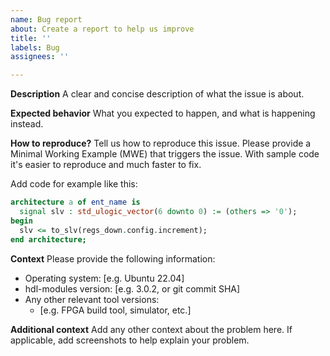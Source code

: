 ```yaml
---
name: Bug report
about: Create a report to help us improve
title: ''
labels: Bug
assignees: ''

---
```


**Description**
A clear and concise description of what the issue is about.


**Expected behavior**
What you expected to happen, and what is happening instead.


**How to reproduce?**
Tell us how to reproduce this issue.
Please provide a Minimal Working Example (MWE) that triggers the issue.
With sample code it's easier to reproduce and much faster to fix.

Add code for example like this:

```vhdl
architecture a of ent_name is
  signal slv : std_ulogic_vector(6 downto 0) := (others => '0');
begin
  slv <= to_slv(regs_down.config.increment);
end architecture;
```


**Context**
Please provide the following information:

- Operating system: [e.g. Ubuntu 22.04]
- hdl-modules version: [e.g. 3.0.2, or git commit SHA]
- Any other relevant tool versions:
  - [e.g. FPGA build tool, simulator, etc.]


**Additional context**
Add any other context about the problem here.
If applicable, add screenshots to help explain your problem.
